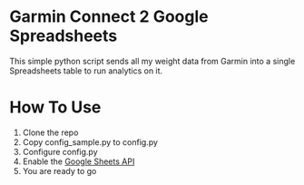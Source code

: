 # Garmin Connect 2 Google Spreadsheets

This simple python script sends all my weight data from Garmin into a single
Spreadsheets table to run analytics on it.

# How To Use
1. Clone the repo
2. Copy config_sample.py to config.py
3. Configure config.py
4. Enable the [Google Sheets API](https://developers.google.com/sheets/api/quickstart/python#step_1_turn_on_the)
5. You are ready to go
